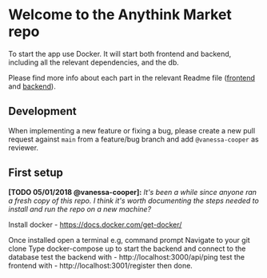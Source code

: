 # Welcome to the Anythink Market repo

To start the app use Docker. It will start both frontend and backend, including all the relevant dependencies, and the db.

Please find more info about each part in the relevant Readme file ([frontend](frontend/readme.md) and [backend](backend/README.md)).

## Development

When implementing a new feature or fixing a bug, please create a new pull request against `main` from a feature/bug branch and add `@vanessa-cooper` as reviewer.

## First setup

**[TODO 05/01/2018 @vanessa-cooper]:** _It's been a while since anyone ran a fresh copy of this repo. I think it's worth documenting the steps needed to install and run the repo on a new machine?_

Install docker - https://docs.docker.com/get-docker/

Once installed open a terminal e.g, command prompt
Navigate to your git clone
Type docker-compose up to start the backend and connect to the database
test the backend with - http://localhost:3000/api/ping
test the frontend with - http://localhost:3001/register
then done.
